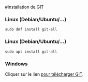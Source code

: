 #installation de GIT

### Linux (Debian/Ubuntu/...)
 ```
 sudo dnf install git-all
 ```


### Linux (Debian/Ubuntu/...)
 ```
 sudo apt install git-all
 ```

 ### Windows 

 Cliquer sur le lien [pour télécharger GIT](https://git-scm.com/downloads "Lien pour télécharger Git sur le site officiel"). 
 
